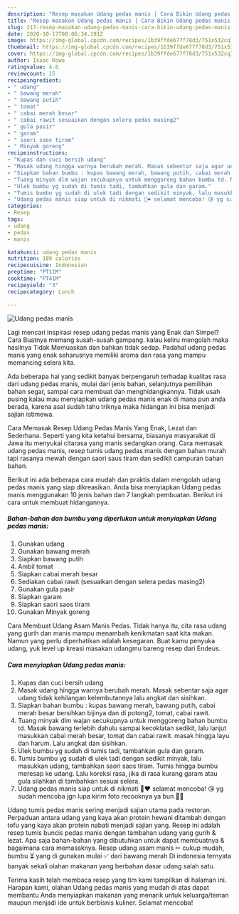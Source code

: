 ```yaml
---
description: "Resep masakan Udang pedas manis | Cara Bikin Udang pedas manis Yang Enak Dan Mudah"
title: "Resep masakan Udang pedas manis | Cara Bikin Udang pedas manis Yang Enak Dan Mudah"
slug: 217-resep-masakan-udang-pedas-manis-cara-bikin-udang-pedas-manis-yang-enak-dan-mudah
date: 2020-10-17T08:06:34.191Z
image: https://img-global.cpcdn.com/recipes/1b39ffde677f78d3/751x532cq70/udang-pedas-manis-foto-resep-utama.jpg
thumbnail: https://img-global.cpcdn.com/recipes/1b39ffde677f78d3/751x532cq70/udang-pedas-manis-foto-resep-utama.jpg
cover: https://img-global.cpcdn.com/recipes/1b39ffde677f78d3/751x532cq70/udang-pedas-manis-foto-resep-utama.jpg
author: Isaac Rowe
ratingvalue: 4.6
reviewcount: 15
recipeingredient:
- " udang"
- " bawang merah"
- " bawang putih"
- " tomat"
- " cabai merah besar"
- " cabai rawit sesuaikan dengan selera pedas masing2"
- " gula pasir"
- " garam"
- " saori saos tiram"
- " Minyak goreng"
recipeinstructions:
- "Kupas dan cuci bersih udang"
- "Masak udang hingga warnya berubah merah. Masak sebentar saja agar udang tidak kehilangan kelembutannya lalu angkat dan sisihkan."
- "Siapkan bahan bumbu : kupas bawang merah, bawang putih, cabai merah besar bersihkan bijinya dan di potong2, tomat, cabai rawit."
- "Tuang minyak dlm wajan secukupnya untuk menggoreng bahan bumbu td. Masak bawang terlebih dahulu sampai kecoklatan sedikit, lalu lanjut masukkan cabai merah besar, tomat dan cabai rawit. masak hingga layu dan harum. Lalu angkat dan sisihkan."
- "Ulek bumbu yg sudah di tumis tadi, tambahkan gula dan garam."
- "Tumis bumbu yg sudah di ulek tadi dengan sedikit minyak, lalu masukkan udang, tambahkan saori saos tiram. Tumis hingga bumbu meresap ke udang. Lalu koreksi rasa, jika di rasa kurang garam atau gula silahkan di tambahkan sesuai selera."
- "Udang pedas manis siap untuk di nikmati 🙆❤ selamat mencoba! 😘 yg sudah mencoba jgn lupa kirim foto recooknya ya bun 💋😘"
categories:
- Resep
tags:
- udang
- pedas
- manis

katakunci: udang pedas manis 
nutrition: 189 calories
recipecuisine: Indonesian
preptime: "PT11M"
cooktime: "PT41M"
recipeyield: "3"
recipecategory: Lunch

---
```



![Udang pedas manis](https://img-global.cpcdn.com/recipes/1b39ffde677f78d3/751x532cq70/udang-pedas-manis-foto-resep-utama.jpg)

Lagi mencari inspirasi resep udang pedas manis yang Enak dan Simpel? Cara Buatnya memang susah-susah gampang. kalau keliru mengolah maka hasilnya Tidak Memuaskan dan bahkan tidak sedap. Padahal udang pedas manis yang enak seharusnya memiliki aroma dan rasa yang mampu memancing selera kita.

Ada beberapa hal yang sedikit banyak berpengaruh terhadap kualitas rasa dari udang pedas manis, mulai dari jenis bahan, selanjutnya pemilihan bahan segar, sampai cara membuat dan menghidangkannya. Tidak usah pusing kalau mau menyiapkan udang pedas manis enak di mana pun anda berada, karena asal sudah tahu triknya maka hidangan ini bisa menjadi sajian istimewa.

Cara Memasak Resep Udang Pedas Manis Yang Enak, Lezat dan Sederhana. Seperti yang kita ketahui bersama, biasanya masyarakat di Jawa itu menyukai citarasa yang manis sedangkan orang. Cara memasak udang pedas manis, resep tumis udang pedas manis dengan bahan murah tapi rasanya mewah dengan saori saus tiram dan sedikit campuran bahan bahan.


Berikut ini ada beberapa cara mudah dan praktis dalam mengolah udang pedas manis yang siap dikreasikan. Anda bisa menyiapkan Udang pedas manis menggunakan 10 jenis bahan dan 7 langkah pembuatan. Berikut ini cara untuk membuat hidangannya.

<!--inarticleads1-->

##### Bahan-bahan dan bumbu yang diperlukan untuk menyiapkan Udang pedas manis:

1. Gunakan  udang
1. Gunakan  bawang merah
1. Siapkan  bawang putih
1. Ambil  tomat
1. Siapkan  cabai merah besar
1. Sediakan  cabai rawit (sesuaikan dengan selera pedas masing2)
1. Gunakan  gula pasir
1. Siapkan  garam
1. Siapkan  saori saos tiram
1. Gunakan  Minyak goreng


Cara Membuat Udang Asam Manis Pedas. Tidak hanya itu, cita rasa udang yang gurih dan manis mampu menambah kenikmatan saat kita makan. Namun yang perlu diperhatikan adalah kesegaran. Buat kamu penyuka udang, yuk level up kreasi masakan udangmu bareng resep dari Endeus. 

<!--inarticleads2-->

##### Cara menyiapkan Udang pedas manis:

1. Kupas dan cuci bersih udang
1. Masak udang hingga warnya berubah merah. Masak sebentar saja agar udang tidak kehilangan kelembutannya lalu angkat dan sisihkan.
1. Siapkan bahan bumbu : kupas bawang merah, bawang putih, cabai merah besar bersihkan bijinya dan di potong2, tomat, cabai rawit.
1. Tuang minyak dlm wajan secukupnya untuk menggoreng bahan bumbu td. Masak bawang terlebih dahulu sampai kecoklatan sedikit, lalu lanjut masukkan cabai merah besar, tomat dan cabai rawit. masak hingga layu dan harum. Lalu angkat dan sisihkan.
1. Ulek bumbu yg sudah di tumis tadi, tambahkan gula dan garam.
1. Tumis bumbu yg sudah di ulek tadi dengan sedikit minyak, lalu masukkan udang, tambahkan saori saos tiram. Tumis hingga bumbu meresap ke udang. Lalu koreksi rasa, jika di rasa kurang garam atau gula silahkan di tambahkan sesuai selera.
1. Udang pedas manis siap untuk di nikmati 🙆❤ selamat mencoba! 😘 yg sudah mencoba jgn lupa kirim foto recooknya ya bun 💋😘


Udang tumis pedas manis sering menjadi sajian utama pada restoran. Perpaduan antara udang yang kaya akan protein hewani ditambah dengan tofu yang kaya akan protein nabati menjadi sajian yang. Resep ini adalah resep tumis buncis pedas manis dengan tambahan udang yang gurih &amp; lezat. Apa saja bahan-bahan yang dibutuhkan untuk dapat membuatnya &amp; bagaimana cara memasaknya. Resep udang asam manis ✂ cukup mudah, bumbu ⏳ yang di gunakan mulai ✅ dari bawang merah Di indonesia ternyata banyak sekali olahan makanan yang berbahan dasar udang salah satu. 

Terima kasih telah membaca resep yang tim kami tampilkan di halaman ini. Harapan kami, olahan Udang pedas manis yang mudah di atas dapat membantu Anda menyiapkan makanan yang menarik untuk keluarga/teman maupun menjadi ide untuk berbisnis kuliner. Selamat mencoba!
